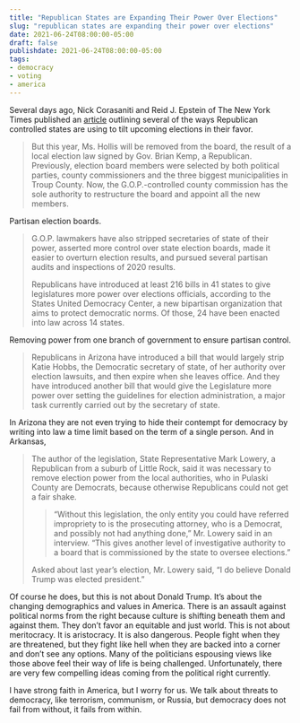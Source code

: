 ```yaml
---
title: "Republican States are Expanding Their Power Over Elections"
slug: "republican states are expanding their power over elections"
date: 2021-06-24T08:00:00-05:00
draft: false
publishdate: 2021-06-24T08:00:00-05:00
tags:
- democracy
- voting
- america
---
```


Several days ago, Nick Corasaniti and Reid J. Epstein of The New York Times published an [article][1] outlining several of the ways Republican controlled states are using to tilt upcoming elections in their favor.

>But this year, Ms. Hollis will be removed from the board, the result of a local election law signed by Gov. Brian Kemp, a Republican. Previously, election board members were selected by both political parties, county commissioners and the three biggest municipalities in Troup County. Now, the G.O.P.-controlled county commission has the sole authority to restructure the board and appoint all the new members.

Partisan election boards.

>G.O.P. lawmakers have also stripped secretaries of state of their power, asserted more control over state election boards, made it easier to overturn election results, and pursued several partisan audits and inspections of 2020 results.
>
>Republicans have introduced at least 216 bills in 41 states to give legislatures more power over elections officials, according to the States United Democracy Center, a new bipartisan organization that aims to protect democratic norms. Of those, 24 have been enacted into law across 14 states.

Removing power from one branch of government to ensure partisan control.

>Republicans in Arizona have introduced a bill that would largely strip Katie Hobbs, the Democratic secretary of state, of her authority over election lawsuits, and then expire when she leaves office. And they have introduced another bill that would give the Legislature more power over setting the guidelines for election administration, a major task currently carried out by the secretary of state.

In Arizona they are not even trying to hide their contempt for democracy by writing into law a time limit based on the term of a single person. And in Arkansas,

>The author of the legislation, State Representative Mark Lowery, a Republican from a suburb of Little Rock, said it was necessary to remove election power from the local authorities, who in Pulaski County are Democrats, because otherwise Republicans could not get a fair shake.
>
>>“Without this legislation, the only entity you could have referred impropriety to is the prosecuting attorney, who is a Democrat, and possibly not had anything done,” Mr. Lowery said in an interview. “This gives another level of investigative authority to a board that is commissioned by the state to oversee elections.”
>
>Asked about last year’s election, Mr. Lowery said, “I do believe Donald Trump was elected president.”

Of course he does, but this is not about Donald Trump. It’s about the changing demographics and values in America. There is an assault against political norms from the right because culture is shifting beneath them and against them. They don’t favor an equitable and just world. This is not about meritocracy. It is aristocracy. It is also dangerous. People fight when they are threatened, but they fight like hell when they are backed into a corner and don’t see any options. Many of the politicians espousing views like those above feel their way of life is being challenged. Unfortunately, there are very few compelling ideas coming from the political right currently.

I have strong faith in America, but I worry for us. We talk about threats to democracy, like terrorism, communism, or Russia, but democracy does not fail from without, it fails from within.

[1]: https://www.nytimes.com/2021/06/19/us/politics/republican-states.html
